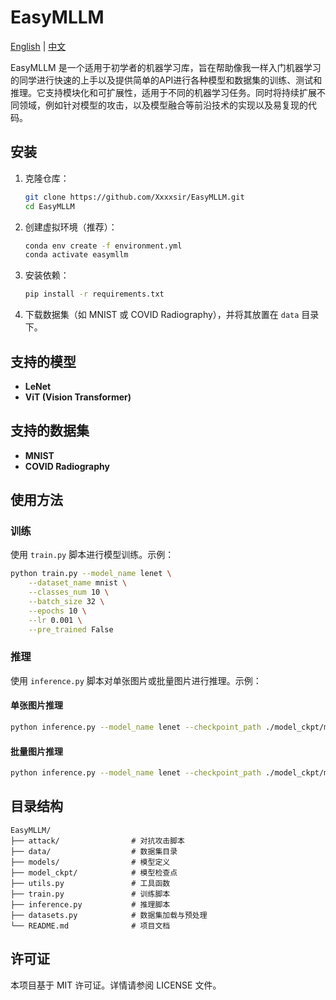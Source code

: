 # EasyMLLM

[English](README.md) | [中文](README_zh.md)

EasyMLLM 是一个适用于初学者的机器学习库，旨在帮助像我一样入门机器学习的同学进行快速的上手以及提供简单的API进行各种模型和数据集的训练、测试和推理。它支持模块化和可扩展性，适用于不同的机器学习任务。同时将持续扩展不同领域，例如针对模型的攻击，以及模型融合等前沿技术的实现以及易复现的代码。

## 安装

1. 克隆仓库：
   ```bash
   git clone https://github.com/Xxxxsir/EasyMLLM.git
   cd EasyMLLM
   ```

2. 创建虚拟环境（推荐）：
   ```bash
   conda env create -f environment.yml
   conda activate easymllm
   ```

3. 安装依赖：
   ```bash
   pip install -r requirements.txt
   ```

4. 下载数据集（如 MNIST 或 COVID Radiography），并将其放置在 `data` 目录下。

## 支持的模型

- **LeNet**
- **ViT (Vision Transformer)**

## 支持的数据集

- **MNIST**
- **COVID Radiography**

## 使用方法

### 训练

使用 `train.py` 脚本进行模型训练。示例：

```bash
python train.py --model_name lenet \
    --dataset_name mnist \
    --classes_num 10 \
    --batch_size 32 \
    --epochs 10 \
    --lr 0.001 \
    --pre_trained False 
```

### 推理

使用 `inference.py` 脚本对单张图片或批量图片进行推理。示例：

#### 单张图片推理
```bash
python inference.py --model_name lenet --checkpoint_path ./model_ckpt/mnist_lenet.pth --test_data_path ./data/mnist/test/0.png --dataset mnist --num_classes 10
```

#### 批量图片推理
```bash
python inference.py --model_name lenet --checkpoint_path ./model_ckpt/mnist_lenet.pth --test_data_path ./data/mnist/test --dataset mnist --num_classes 10
```

## 目录结构

```
EasyMLLM/
├── attack/                # 对抗攻击脚本
├── data/                  # 数据集目录
├── models/                # 模型定义
├── model_ckpt/            # 模型检查点
├── utils.py               # 工具函数
├── train.py               # 训练脚本
├── inference.py           # 推理脚本
├── datasets.py            # 数据集加载与预处理
└── README.md              # 项目文档
```

## 许可证

本项目基于 MIT 许可证。详情请参阅 LICENSE 文件。
